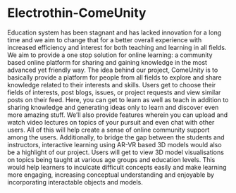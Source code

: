 # Electrothin-ComeUnity
Education system has been stagnant and has lacked innovation for a long time and we aim to change that for a better overall experience with increased efficiency and interest for both teaching and learning in all fields. We aim to provide a one stop solution for online learning: a community based online platform for sharing and gaining knowledge in the most advanced yet friendly way.  The idea behind our project, ComeUnity is to basically provide a platform for people from all fields to explore and share knowledge related to their interests and skills. Users get to choose their fields of interests, post blogs, issues, or project requests and view similar posts on their feed. Here, you can get to learn as well as teach in addition to sharing knowledge and generating ideas only to learn and discover even more amazing stuff. We’ll also provide features wherein you can upload and watch video lectures on topics of your pursuit and even chat with other users. All of this will help create a sense of online community support among the users.  Additionally, to bridge the gap between the students and instructors, interactive learning using AR-VR based 3D models would also be a highlight of our project. Users will get to view 3D model visualisations on topics being taught at various age groups and education levels. This would help learners to inculcate difficult concepts easily and make learning more engaging, increasing conceptual understanding and enjoyable by incorporating interactable objects and models.
